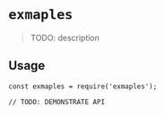 # `exmaples`

> TODO: description

## Usage

```
const exmaples = require('exmaples');

// TODO: DEMONSTRATE API
```

